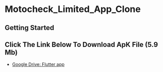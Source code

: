 # Motocheck_Limited_App_Clone
## Getting Started
## Click The Link Below To Download ApK File (5.9 Mb)
- [Google Drive:  Flutter app](https://drive.google.com/file/d/1Wu3kA9-OMCqvHDxJAErTqKB4viHtH1eo/view?usp=sharing)


